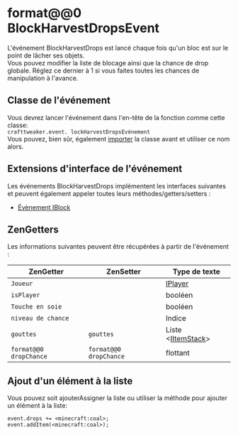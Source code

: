 # format@@0 BlockHarvestDropsEvent

L'événement BlockHarvestDrops est lancé chaque fois qu'un bloc est sur le point de lâcher ses objets.  
Vous pouvez modifier la liste de blocage ainsi que la chance de drop globale. Réglez ce dernier à 1 si vous faites toutes les chances de manipulation à l'avance.

## Classe de l'événement

Vous devrez lancer l'événement dans l'en-tête de la fonction comme cette classe:  
`crafttweaker.event. lockHarvestDropsEvénement`  
Vous pouvez, bien sûr, également [importer](/AdvancedFunctions/Import/) la classe avant et utiliser ce nom alors.

## Extensions d'interface de l'événement

Les événements BlockHarvestDrops implémentent les interfaces suivantes et peuvent également appeler toutes leurs méthodes/getters/setters :

- [Évènement IBlock](/Vanilla/Events/Events/IBlockEvent/)

## ZenGetters

Les informations suivantes peuvent être récupérées à partir de l'événement :

| ZenGetter              | ZenSetter              | Type de texte                                      |
| ---------------------- | ---------------------- | -------------------------------------------------- |
| `Joueur`               |                        | [IPlayer](/Vanilla/Players/IPlayer/)               |
| `isPlayer`             |                        | booléen                                            |
| `Touche en soie`       |                        | booléen                                            |
| `niveau de chance`     |                        | Indice                                             |
| `gouttes`              | `gouttes`              | Liste <[IItemStack](/Vanilla/Items/IItemStack/)\> |
| `format@@0 dropChance` | `format@@0 dropChance` | flottant                                           |

## Ajout d'un élément à la liste

Vous pouvez soit ajouterAssigner la liste ou utiliser la méthode pour ajouter un élément à la liste:

```zenscript
event.drops += <minecraft:coal>;
event.addItem(<minecraft:coal>);
```